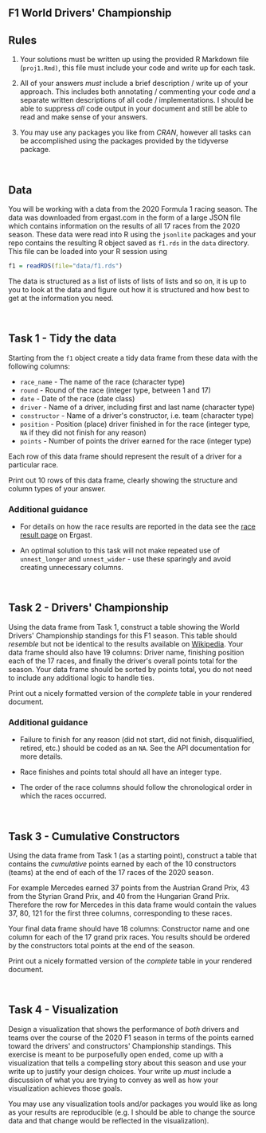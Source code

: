 F1 World Drivers' Championship
-----------

## Rules

1. Your solutions must be written up using the provided R Markdown file (`proj1.Rmd)`, this file must include your code and write up for each task.

2. All of your answers *must* include a brief description / write up of your approach. This includes both annotating / commenting your code *and* a separate written descriptions of all code / implementations. I should be able to suppress *all* code output in your document and still be able to read and make sense of your answers.

3. You may use any packages you like from *CRAN*, however all tasks can be accomplished using the packages provided by the tidyverse package.

<br />

## Data

You will be working with a data from the 2020 Formula 1 racing season. The data was downloaded from ergast.com in the form of a large JSON file which contains information on the results of all 17 races from the 2020 season. These data were read into R using the `jsonlite` packages and your repo contains the resulting R object saved as `f1.rds` in the `data` directory. This file can be loaded into your R session using
```r
f1 = readRDS(file="data/f1.rds")
```

The data is structured as a list of lists of lists of lists and so on, it is up to you to look at the data and figure out how it is structured and how best to get at the information you need.

<br />

## Task 1 - Tidy the data

Starting from the `f1` object create a tidy data frame from these data with the following columns:

* `race_name` - The name of the race (character type)
* `round` - Round of the race (integer type, between 1 and 17)
* `date` - Date of the race (date class)
* `driver` - Name of a driver, including first and last name (character type)
* `constructor` - Name of a driver's constructor, i.e. team (character type)
* `position` - Position (place) driver finished in for the race (integer type, `NA` if they did not finish for any reason)
* `points` - Number of points the driver earned for the race (integer type)

Each row of this data frame should represent the result of a driver for a particular race.

Print out 10 rows of this data frame, clearly showing the structure and column types of your answer.

### Additional guidance

* For details on how the race results are reported in the data see the [race result page](https://ergast.com/mrd/methods/results/) on Ergast.

* An optimal solution to this task will not make repeated use of `unnest_longer` and `unnest_wider` - use these sparingly and avoid creating unnecessary columns.



<br/>


## Task 2 - Drivers' Championship

Using the data frame from Task 1, construct a table showing the World Drivers' Championship standings for this F1 season. This table should *resemble* but not be identical to the results available on [Wikipedia](https://en.wikipedia.org/wiki/2020_Formula_One_World_Championship#World_Drivers'_Championship_standings). Your data frame should also have 19 columns: Driver name, finishing position each of the 17 races, and finally the driver's overall points total for the season. Your data frame should be sorted by points total, you do not need to include any additional logic to handle ties. 

Print out a nicely formatted version of the *complete* table in your rendered document. 


### Additional guidance

* Failure to finish for any reason (did not start, did not finish, disqualified, retired, etc.) should be coded as an `NA`. See the API documentation for more details.

* Race finishes and points total should all have an integer type.

* The order of the race columns should follow the chronological order in which the races occurred.

<br />

## Task 3 - Cumulative Constructors

Using the data frame from Task 1 (as a starting point), construct a table that contains the *cumulative* points earned by each of the 10 constructors (teams) at the end of each of the 17 races of the 2020 season. 

For example Mercedes earned 37 points from the Austrian Grand Prix, 43 from the Styrian Grand Prix, and 40 from the Hungarian Grand Prix. Therefore the row for Mercedes in this data frame would contain the values 37, 80, 121 for the first three columns, corresponding to these races. 

Your final data frame should have 18 columns: Constructor name and one column for each of the 17 grand prix races. You results should be ordered by the constructors total points at the end of the season.

Print out a nicely formatted version of the *complete* table in your rendered document.

<br />

## Task 4 - Visualization

Design a visualization that shows the performance of *both* drivers and teams over the course of the 2020 F1 season in terms of the points earned toward the drivers' and constructors' Championship standings. This exercise is meant to be purposefully open ended, come up with a visualization that tells a compelling story about this season and use your write up to justify your design choices. Your write up *must* include a discussion of what you are trying to convey as well as how your visualization achieves those goals.

You may use any visualization tools and/or packages you would like as long as your results are reproducible (e.g. I should be able to change the source data and that change would be reflected in the visualization).


